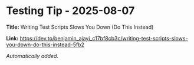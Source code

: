 # Testing Tip - 2025-08-07

**Title:** Writing Test Scripts Slows You Down (Do This Instead)

**Link:** https://dev.to/benjamin_ajayi_c17bf8cb3c/writing-test-scripts-slows-you-down-do-this-instead-5fb2

_Automatically added._
